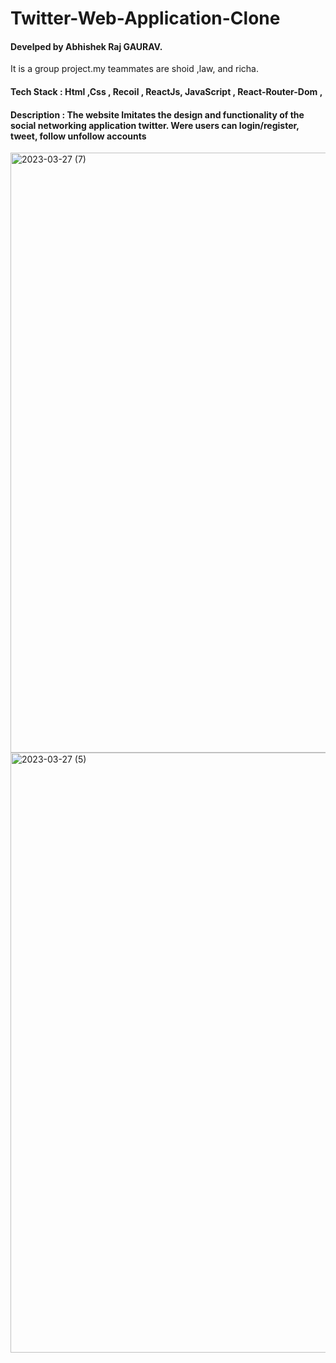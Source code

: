 <h1> Twitter-Web-Application-Clone </h1>
<h4> Develped by Abhishek Raj GAURAV.  </h4>
<p>It is a group project.my teammates are shoid ,law, and richa. </p>
<h4> Tech Stack : Html ,Css , Recoil , ReactJs, JavaScript , React-Router-Dom , </h4>
<h4> Description :  The website Imitates the design and functionality of the social networking application twitter. Were users can login/register, tweet, follow unfollow accounts </h4>
<img width="960" alt="2023-03-27 (7)" src="https://user-images.githubusercontent.com/93069814/227971829-afdea8cb-e222-4c19-be3b-9af904c9902d.png">
<img width="960" alt="2023-03-27 (5)" src="https://user-images.githubusercontent.com/93069814/227971843-586a03fc-287c-4411-96bb-554006c15573.png">
